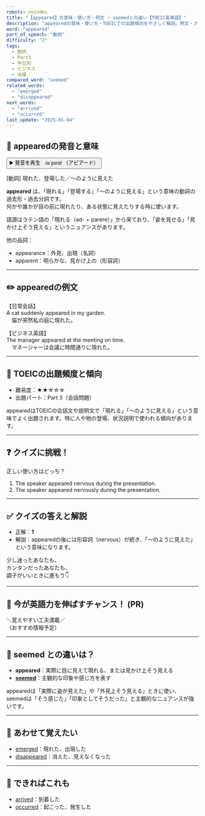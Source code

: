 ```yaml
---
robots: noindex
title: "【appeared】の意味・使い方・例文 ― seemedとの違い【TOEIC英単語】"
description: "appearedの意味・使い方・TOEICでの出題傾向をやさしく解説。例文・クイズ付きでseemedとの違いもわかりやすく学べます。"
word: "appeared"
part_of_speech: "動詞"
difficulty: "2"
tags:
  - 動詞
  - Part3
  - 中立的
  - ビジネス
  - 会議
compared_word: "seemed"
related_words:
  - "emerged"
  - "disappeared"
next_words:
  - "arrived"
  - "occurred"
last_update: "2025-05-04"
---
```


## 🔰 appearedの発音と意味

<button class="play-audio" onclick="playTTS('appeared')">
  <span class="play-audio-main">
    ▶️ 発音を再生　/əˈpɪrd/
  </span>
  <span class="play-audio-sub">
    （アピアード）
  </span>
</button>

[動詞] 現れた、登場した／～のように見えた

**appeared** は、「現れる」「登場する」「～のように見える」という意味の動詞の過去形・過去分詞です。  
何かや誰かが目の前に現れたり、ある状態に見えたりする時に使います。

語源はラテン語の「現れる（ad- + parere）」から来ており、「姿を見せる」「見かけ上そう見える」というニュアンスがあります。

他の品詞：  
- appearance：外見、出現（名詞）
- apparent：明らかな、見かけ上の（形容詞）

---

## ✏️ appearedの例文

【日常会話】  
A cat suddenly appeared in my garden.  
　猫が突然私の庭に現れた。

【ビジネス英語】  
The manager appeared at the meeting on time.  
　マネージャーは会議に時間通りに現れた。

---

## 🎯 TOEICの出題頻度と傾向

- 難易度：★★☆☆☆
- 出題パート：Part 3（会話問題）

appearedはTOEICの会話文や説明文で「現れる」「～のように見える」という意味でよく出題されます。特に人や物の登場、状況説明で使われる傾向があります。

---

## ❓ クイズに挑戦！

正しい使い方はどっち？

1. The speaker appeared nervous during the presentation.  
2. The speaker appeared nervously during the presentation.

---

## ✅ クイズの答えと解説

- 正解：**1**
- 解説：appearedの後には形容詞（nervous）が続き、「～のように見えた」という意味になります。

少し迷ったあなたも、  
カンタンだったあなたも、  
調子がいいときに進もう👇️

---

## 🚀 今が英語力を伸ばすチャンス！ (PR)

<div class="info-center">
＼覚えやすい工夫満載／<br>  
（おすすめ情報予定）
</div>

---

## 🤔  seemed との違いは？

- **appeared**：実際に目に見えて現れる、または見かけ上そう見える
- **[seemed](/seemed)**：主観的な印象や感じ方を表す

appearedは「実際に姿が見えた」や「外見上そう見える」ときに使い、seemedは「そう感じた」「印象としてそうだった」と主観的なニュアンスが強いです。

---

## 🧩 あわせて覚えたい

- [emerged](/emerged)：現れた、出現した
- [disappeared](/disappeared)：消えた、見えなくなった

---

## 📖 できればこれも

- [arrived](/arrived)：到着した
- [occurred](/occurred)：起こった、発生した

<!-- cvid: aid19_bid29 -->
